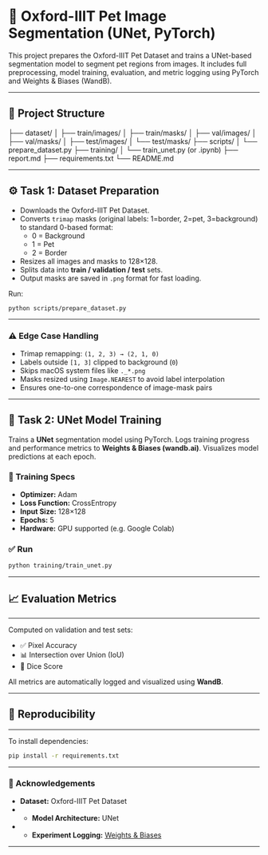 # 🐾 Oxford-IIIT Pet Image Segmentation (UNet, PyTorch)

This project prepares the Oxford-IIIT Pet Dataset and trains a UNet-based segmentation model to segment pet regions from images. It includes full preprocessing, model training, evaluation, and metric logging using PyTorch and Weights & Biases (WandB).

---

## 📂 Project Structure
 ├── dataset/ │ ├── train/images/ │ ├── train/masks/ │ ├── val/images/ │ ├── val/masks/ │ ├── test/images/ │ └── test/masks/ ├── scripts/ │ └── prepare_dataset.py ├── training/ │ └── train_unet.py (or .ipynb) ├── report.md ├── requirements.txt └── README.md

---

## ⚙️ Task 1: Dataset Preparation

- Downloads the Oxford-IIIT Pet Dataset.
- Converts `trimap` masks (original labels: 1=border, 2=pet, 3=background) to standard 0-based format:
  - 0 = Background
  - 1 = Pet
  - 2 = Border
- Resizes all images and masks to 128×128.
- Splits data into **train / validation / test** sets.
- Output masks are saved in `.png` format for fast loading.

Run:
```bash
python scripts/prepare_dataset.py
```
---

### ⚠️ Edge Case Handling

- Trimap remapping: `(1, 2, 3) → (2, 1, 0)`
- Labels outside `[1, 3]` clipped to background (`0`)
- Skips macOS system files like `._*.png`
- Masks resized using `Image.NEAREST` to avoid label interpolation
- Ensures one-to-one correspondence of image-mask pairs

---
## 🤖 Task 2: UNet Model Training

Trains a **UNet** segmentation model using PyTorch. Logs training progress and performance metrics to **Weights & Biases (wandb.ai)**. Visualizes model predictions at each epoch.

### 🔧 Training Specs

- **Optimizer:** Adam  
- **Loss Function:** CrossEntropy  
- **Input Size:** 128×128  
- **Epochs:** 5  
- **Hardware:** GPU supported (e.g. Google Colab)

### ✅ Run

```bash
python training/train_unet.py
```

---
## 📈 Evaluation Metrics
---

Computed on validation and test sets:

- ✅ Pixel Accuracy  
- 📊 Intersection over Union (IoU)  
- 🧪 Dice Score  

All metrics are automatically logged and visualized using **WandB**.

---

## 🚀 Reproducibility
---

To install dependencies:

```bash
pip install -r requirements.txt
```
---
### 🙌 Acknowledgements 
* **Dataset:** Oxford-IIIT Pet Dataset
* * **Model Architecture:** UNet
* * **Experiment Logging:** [Weights & Biases](https://wandb.ai)
---
